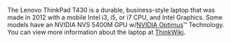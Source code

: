 The Lenovo ThinkPad T430 is a durable, business-style laptop that was made in 2012 with a mobile Intel i3, i5, or i7 CPU, and Intel Graphics. Some models have an NVIDIA NVS 5400M GPU w/[NVIDIA Optimus](/index.php/NVIDIA_Optimus "NVIDIA Optimus")™ Technology. You can view more information about the laptop at [ThinkWiki](https://www.thinkwiki.org/wiki/Category:T430).